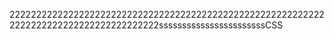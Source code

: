 222222222222222222222222222222222222222222222222222222222222222222222222222222222222222sssssssssssssssssssssssCSS
